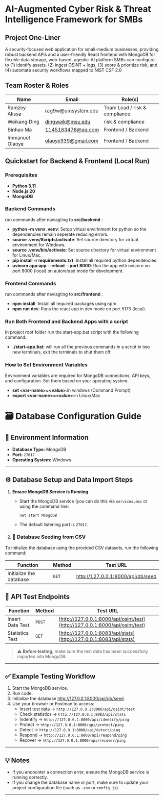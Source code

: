 # AI-Augmented Cyber Risk & Threat Intelligence Framework for SMBs

## Project One-Liner
A security-focused web application for small-medium businesses, providing robust backend APIs and a user-friendly React frontend with MongoDB for flexible data storage,  web-based, agentic-AI platform SMBs can configure to (1) identify assets, (2) ingest OSINT + logs, (3) score & prioritize risk, and (4) automate security workflows mapped to NIST CSF 2.0

## Team Roster & Roles
| Name              | Email                     | Role(s)                        |
|-------------------|---------------------------|--------------------------------|
| Ramzey Alissa     | rag9w@umsystem.edu        | Team Lead / risk & compliance  |
| Weikang Ding      | dingweik@msu.edu          | risk & compliance              |
| Binhao Ma         | 1145183478@qq.com         | Frontend / Backend             |
| Immanuel Olaoye   | olaoye939@gmail.com       | Frontend / Backend             |

## Quickstart for Backend & Frontend (Local Run)

### Prerequisites
- **Python 3.11**
- **Node.js 20**
- **MongoDB**

### Backend Commands ###
run commands after naviagting to **src/backend** :

- **python -m venv .venv**: Setup virtual envirinment for python so the dependencies remain seperate reducing errors.
- **source .venv/Scripts/activate**: Set source directory for virtual environment for Windows.
- **source .venv/bin/activate**: Set source directory for virtual environment for Linux/Mac.
- **pip install -r requirements.txt**: Install all required python dependencies.
- **uvicorn app:app --reload --port 8000**: Run the app with uvicorn on port 8000 (local) on autoreload mode for development.


### Frontend Commands ###
run commands after naviagting to **src/frontend** :

- **npm install**: Install all required packages using npm.
- **npm run dev**: Runs the react app in dev mode on port 5173 (local).

### Run Both Frontend and Backend Apps with a script ###
In project root folder run the start-app.bat script with the following command:
- **./start-app.bat**: will run all the previous commands in a script in two new terminals, exit the terminals to shut them off.

### How to Set Environment Variables ###
Environment variables are required for MongoDB connections, API keys, and configuration. Set them based on your operating system.

- **set \<var-name>=\<value>**:in windows (Command Prompt)
- **export \<var-name>=\<value>**:in Linux/Mac 



# 🗃️ Database Configuration Guide

## 📌 Environment Information
- **Database Type:** MongoDB  
- **Port:** `27017`  
- **Operating System:** Windows  

---

## ⚙️ Database Setup and Data Import Steps

1. **Ensure MongoDB Service is Running**  
   - Start the MongoDB service (you can do this via `services.msc` or using the command line:  
     ```
     net start MongoDB
     ```
   - The default listening port is `27017`.

2. ### 🧩 Database Seeding from CSV

To initialize the database using the provided CSV datasets, run the following command:


| Function                | Method | Test URL |
|-------------------------|---------|----------|
| Initialize the database | `GET` | http://127.0.0.1:8000/api/db/seed |




## 🧪 API Test Endpoints

| Function | Method | Test URL |
|-----------|---------|----------|
| Insert Data Test | `POST` | [http://127.0.0.1:8000/api/osint/test](http://127.0.0.1:8000/api/osint/test) |
| Statistics Test | `GET` | [http://127.0.0.1:8083/api/stats](http://127.0.0.1:8083/api/stats) |

> ⚠️ **Before testing**, make sure the test data has been successfully imported into MongoDB.

---

## ✅ Example Testing Workflow

1. Start the MongoDB service.  
2. Run code.
3. Initialize the database http://127.0.0.1:8000/api/db/seed.  
4. Use your browser or Postman to access:
   - Insert test data → `http://127.0.0.1:8000/api/osint/test`  
   - Check statistics → `http://127.0.0.1:8083/api/stats`
   - Indentify → `http://127.0.0.1:8000/api/identify/ping`
   - Protect → `http://127.0.0.1:8000/api/protect/ping`
   - Detect → `http://127.0.0.1:8000/api/detect/ping`
   - Respond → `http://127.0.0.1:8000/api/respond/ping`
   - Recover → `http://127.0.0.1:8000/api/recover/ping`

---

## 💡 Notes
- If you encounter a connection error, ensure the MongoDB service is running correctly.  
- If you change the database name or port, make sure to update your project configuration file (such as `.env` or `config.js`).

---
